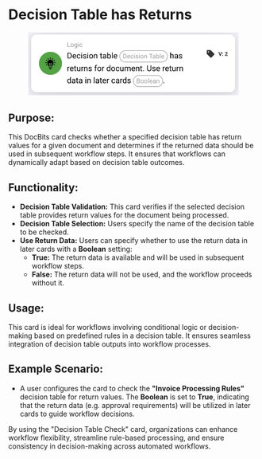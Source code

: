 # Decision Table has Returns

<figure><img src="../../../../.gitbook/assets/image (2) (1) (1) (1).png" alt="" width="563"><figcaption></figcaption></figure>

## **Purpose:**

This DocBits card checks whether a specified decision table has return values for a given document and determines if the returned data should be used in subsequent workflow steps. It ensures that workflows can dynamically adapt based on decision table outcomes.

## **Functionality:**

* **Decision Table Validation:** This card verifies if the selected decision table provides return values for the document being processed.
* **Decision Table Selection:** Users specify the name of the decision table to be checked.
* **Use Return Data:** Users can specify whether to use the return data in later cards with a **Boolean** setting:
  * **True:** The return data is available and will be used in subsequent workflow steps.
  * **False:** The return data will not be used, and the workflow proceeds without it.

## **Usage:**

This card is ideal for workflows involving conditional logic or decision-making based on predefined rules in a decision table. It ensures seamless integration of decision table outputs into workflow processes.

## **Example Scenario:**

* A user configures the card to check the **"Invoice Processing Rules"** decision table for return values. The **Boolean** is set to **True**, indicating that the return data (e.g. approval requirements) will be utilized in later cards to guide workflow decisions.

By using the "Decision Table Check" card, organizations can enhance workflow flexibility, streamline rule-based processing, and ensure consistency in decision-making across automated workflows.
